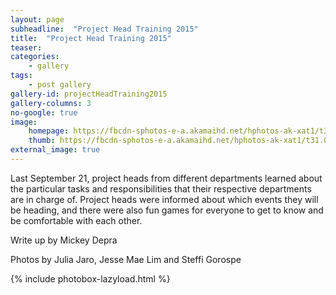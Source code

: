 ```yaml
---
layout: page
subheadline:  "Project Head Training 2015"
title:  "Project Head Training 2015"
teaser: 
categories:
    - gallery
tags:
    - post gallery
gallery-id: projectHeadTraining2015
gallery-columns: 3
no-google: true
image:
    homepage: https://fbcdn-sphotos-e-a.akamaihd.net/hphotos-ak-xat1/t31.0-8/12017633_940971529274220_2595544262672456008_o.jpg
    thumb: https://fbcdn-sphotos-e-a.akamaihd.net/hphotos-ak-xat1/t31.0-8/12017633_940971529274220_2595544262672456008_o.jpg
external_image: true
---
```

Last September 21, project heads from different departments learned about the particular tasks and responsibilities that their respective departments are in charge of. Project heads were informed about which events they will be heading, and there were also fun games for everyone to get to know and be comfortable with each other.

Write up by Mickey Depra

Photos by Julia Jaro, Jesse Mae Lim and Steffi Gorospe

{% include photobox-lazyload.html %}

